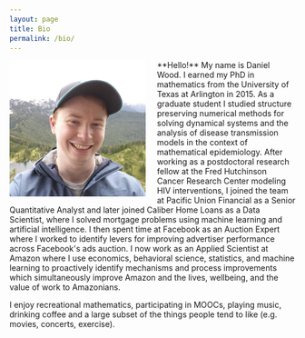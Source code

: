 ```yaml
---
layout: page
title: Bio 
permalink: /bio/
---
```


<div style="float: left; margin: 0px 20px 0px 0px; max-width: 240px; min-width: 120px; height: auto;">
<img src="/assets/images/me.jpg"/></div>
**Hello!** My name is Daniel Wood. I earned my PhD in mathematics from the University of Texas at Arlington in 2015. As a graduate student I studied structure preserving numerical methods for solving dynamical systems and the analysis of disease transmission models in the context of mathematical epidemiology. After working as a postdoctoral research fellow at the Fred Hutchinson Cancer Research Center modeling HIV interventions, I joined the team at Pacific Union Financial as a Senior Quantitative Analyst and later joined Caliber Home Loans as a Data Scientist, where I solved mortgage problems using machine learning and artificial intelligence. I then spent time at Facebook as an Auction Expert where I worked to identify levers for improving advertiser performance across Facebook's ads auction. I now work as an Applied Scientist at Amazon where I use economics, behavioral science, statistics, and machine learning to proactively identify mechanisms and process improvements which simultaneously improve Amazon and the lives, wellbeing, and the value of work to Amazonians.

I enjoy recreational mathematics, participating in MOOCs, playing music, drinking coffee and a large subset of the things people tend to like (e.g. movies, concerts, exercise). 
<BR CLEAR="left"/>
